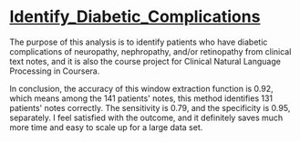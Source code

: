 # [Identify_Diabetic_Complications](https://rpubs.com/hhsieh2416/694610)
The purpose of this analysis is to identify patients who have diabetic complications of neuropathy, nephropathy, and/or retinopathy from clinical text notes, and it is also the course project for Clinical Natural Language Processing in Coursera.

In conclusion, the accuracy of this window extraction function is 0.92, which means among the 141 patients' notes, this method identifies 131 patients' notes correctly. The sensitivity is 0.79, and the specificity is 0.95, separately. I feel satisfied with the outcome, and it definitely saves much more time and easy to scale up for a large data set.
